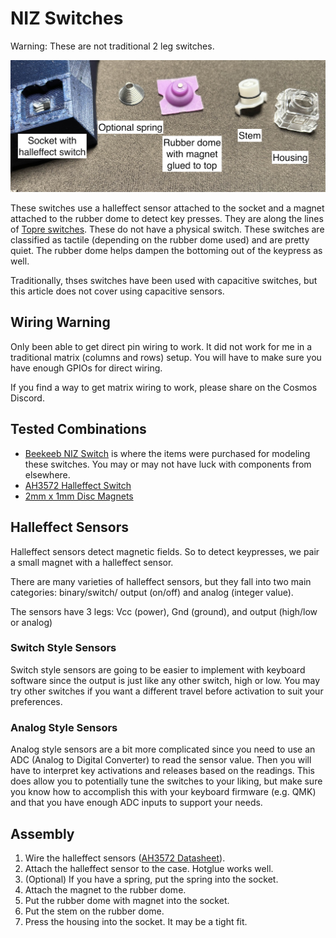 # NIZ Switches

Warning: These are not traditional 2 leg switches.

![A model imported into OnShape](../assets/niz-exploded.png)

These switches use a halleffect sensor attached to the socket and a magnet attached to the rubber dome to detect key presses. They are along the lines of [Topre switches](https://deskthority.net/wiki/Topre_switch). These do not have a physical switch. These switches are classified as tactile (depending on the rubber dome used) and are pretty quiet. The rubber dome helps dampen the bottoming out of the keypress as well.

Traditionally, thses switches have been used with capacitive switches, but this article does not cover using capacitive sensors.

## Wiring Warning

Only been able to get direct pin wiring to work. It did not work for me in a traditional matrix (columns and rows) setup. You will have to make sure you have enough GPIOs for direct wiring.

If you find a way to get matrix wiring to work, please share on the Cosmos Discord.

## Tested Combinations

- [Beekeeb NIZ Switch](https://shop.beekeeb.com/product/niz-ec-switch/) is where the items were purchased for modeling these switches. You may or may not have luck with components from elsewhere.
- [AH3572 Halleffect Switch](https://www.mouser.com/ProductDetail/Diodes-Incorporated/AH3572-P-B?qs=qSfuJ%252Bfl/d5Je7Vb/Cw%252B6g%3D%3D)
- [2mm x 1mm Disc Magnets](https://www.amazon.com/JUNAN-Neodymium-Magnet-Earth-Magnets/dp/B09V14FGQF)

## Halleffect Sensors

Halleffect sensors detect magnetic fields. So to detect keypresses, we pair a small magnet with a halleffect sensor.

There are many varieties of halleffect sensors, but they fall into two main categories: binary/switch/ output (on/off) and analog (integer value).

The sensors have 3 legs: Vcc (power), Gnd (ground), and output (high/low or analog)

### Switch Style Sensors

Switch style sensors are going to be easier to implement with keyboard software since the output is just like any other switch, high or low. You may try other switches if you want a different travel before activation to suit your preferences.

### Analog Style Sensors

Analog style sensors are a bit more complicated since you need to use an ADC (Analog to Digital Converter) to read the sensor value. Then you will have to interpret key activations and releases based on the readings. This does allow you to potentially tune the switches to your liking, but make sure you know how to accomplish this with your keyboard firmware (e.g. QMK) and that you have enough ADC inputs to support your needs.

## Assembly

1. Wire the halleffect sensors ([AH3572 Datasheet](https://www.mouser.com/datasheet/2/115/DIOD_S_A0006646941_1-2542859.pdf)).
1. Attach the halleffect sensor to the case. Hotglue works well.
1. (Optional) If you have a spring, put the spring into the socket.
1. Attach the magnet to the rubber dome.
1. Put the rubber dome with magnet into the socket.
1. Put the stem on the rubber dome.
1. Press the housing into the socket. It may be a tight fit.
